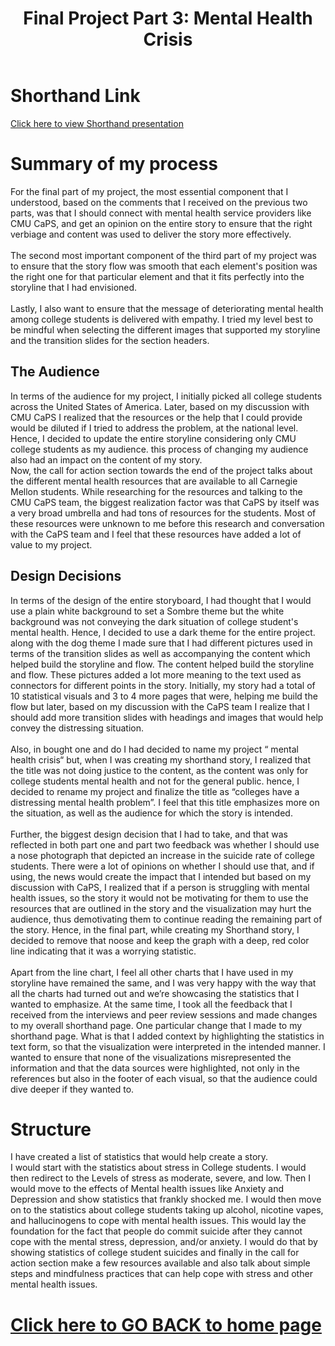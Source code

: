 <meta charset="UTF-8">
<meta name="viewport" content="width=device-width, initial-scale=1">
<link rel="stylesheet" href="https://www.w3schools.com/w3css/4/w3.css">
<link rel="stylesheet" href="https://fonts.googleapis.com/css?family=Montserrat">
<link rel="stylesheet" href="https://cdnjs.cloudflare.com/ajax/libs/font-awesome/4.7.0/css/font-awesome.min.css">
<body class="w3-black">



<!-- Page Content -->
<div class="w3-padding-large" id="main">
  <!-- Header/Home -->
  <header class="w3-container w3-padding-32 w3-center w3-black" id="home">
    <h1 class="w3-jumbo"><span class="w3-hide-small">Final Project Part 3: Mental Health Crisis</span></h1>
 
  </header>
   <h1 class="w3-jumbo"><span class="w3-hide-small">Shorthand Link</span></h1>
 <a href="https://carnegiemellon.shorthandstories.com/colleges-have-a-distressing-mental-health-crisis/index.html"> Click here to view Shorthand presentation</a>
  

  
  <h1 class="w3-jumbo"><span class="w3-hide-small">Summary of my process</span></h1>
 <p> For the final part of my project, the most essential component that I understood, based on the comments that I received on the previous two parts, was that I should connect with mental health service providers like CMU CaPS, and get an opinion on the entire story to ensure that the right verbiage and content was used to deliver the story more effectively. <br><br>
The second most important component of the third part of my project was to ensure that the story flow was smooth that each element's position was the right one for that particular element and that it fits perfectly into the storyline that I had envisioned. <br><br>
Lastly, I also want to ensure that the message of deteriorating mental health among college students is delivered with empathy. I tried my level best to be mindful when selecting the different images that supported my storyline and the transition slides for the section headers.<br></p>
  
  <h2> The Audience </h2>
  <p> In terms of the audience for my project, I initially picked all college students across the United States of America. Later, based on my discussion with CMU CaPS I realized that the resources or the help that I could provide would be diluted if I tried to address the problem, at the national level. Hence, I decided to update the entire storyline considering only CMU college students as my audience. this process of changing my audience also had an impact on the content of my story.<br> Now, the call for action section towards the end of the project talks about the different mental health resources that are available to all Carnegie Mellon students. While researching for the resources and talking to the CMU CaPS team, the biggest realization factor was that CaPS by itself was a very broad umbrella and had tons of resources for the students. Most of these resources were unknown to me before this research and conversation with the CaPS team and I feel that these resources have added a lot of value to my project.</p> 
  
  <h2> Design Decisions </h2>
  In terms of the design of the entire storyboard, I had thought that I would use a plain white background to set a Sombre theme but the white background was not conveying the dark situation of college student's mental health. Hence, I decided to use a dark theme for the entire project. along with the dog theme I made sure that I had different pictures used in terms of the transition slides as well as accompanying the content which helped build the storyline and flow. The content helped build the storyline and flow. These pictures added a lot more meaning to the text used as connectors for different points in the story. Initially, my story had a total of 10 statistical visuals and 3 to 4 more pages that were, helping me build the flow but later, based on my discussion with the CaPS team I realize that I should add more transition slides with headings and images that would help convey the distressing situation. <br><br>
Also, in bought one and do I had decided to name my project “ mental health crisis“ but, when I was creating my shorthand story, I realized that the title was not doing justice to the content, as the content was only for college students mental health and not for the general public. hence, I decided to rename my project and finalize the title as “colleges have a distressing mental health problem”. I feel that this title emphasizes more on the situation, as well as the audience for which the story is intended. <br><br>
Further,  the biggest design decision that I had to take, and that was reflected in both part one and part two feedback was whether I should use a nose photograph that depicted an increase in the suicide rate of college students. There were a lot of opinions on whether I should use that, and if using, the news would create the impact that I intended but based on my discussion with CaPS, I realized that if a person is struggling with mental health issues, so the story it would not be motivating for them to use the resources that are outlined in the story and the visualization may hurt the audience, thus demotivating them to continue reading the remaining part of the story. Hence, in the final part, while creating my Shorthand story, I decided to remove that noose and keep the graph with a deep, red color line indicating that it was a worrying statistic.<br><br>
Apart from the line chart, I feel all other charts that I have used in my storyline have remained the same, and I was very happy with the way that all the charts had turned out and we’re showcasing the statistics that I wanted to emphasize. At the same time, I took all the feedback that I received from the interviews and peer review sessions and made changes to my overall shorthand page. One particular change that I made to my shorthand page. What is that I added context by highlighting the statistics in text form, so that the visualization were interpreted in the intended manner. I wanted to ensure that none of the visualizations misrepresented the information and that the data sources were highlighted, not only in the references but also in the footer of each visual, so that the audience could dive deeper if they wanted to.<br>
  
  <h1 class="w3-jumbo"><span class="w3-hide-small">Structure</span></h1>
 <p> I have created a list of statistics that would help create a story.
 <br>
  I would start with the statistics about stress in College students. I would then redirect to the Levels of stress as moderate, severe, and low. Then I would move to the effects of Mental health issues like Anxiety and Depression and show statistics that frankly shocked me. I would then move on to the statistics about college students taking up alcohol, nicotine vapes, and hallucinogens to cope with mental health issues. This would lay the foundation for the fact that people do commit suicide after they cannot cope with the mental stress, depression, and/or anxiety. I would do that by showing statistics of college student suicides and finally in the call for action section make a few resources available and also talk about simple steps and mindfulness practices that can help cope with stress and other mental health issues.</p>

 
<H1>   <a href ="https://sanjaydr.github.io/MyPortfolio/" > Click here to <b> GO BACK </b> to home page </a> </H1>
<!-- END PAGE CONTENT -->
